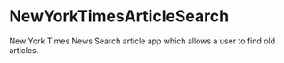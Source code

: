 # NewYorkTimesArticleSearch
New York Times News Search article app which allows a user to find old articles.
